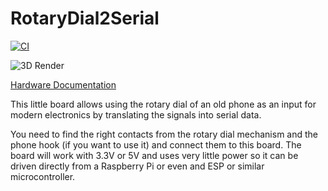 # RotaryDial2Serial

[![CI](https://github.com/Qeteshpony/RotaryDial2Serial/actions/workflows/ci.yml/badge.svg?branch=main)](https://github.com/Qeteshpony/RotaryDial2Serial/actions/workflows/ci.yml)

![3D Render](https://qeteshpony.github.io/RotaryDial2Serial/3D/RotaryDial2Serial-3D_top.png)

[Hardware Documentation](https://qeteshpony.github.io/RotaryDial2Serial)

This little board allows using the rotary dial of an old phone as an input for modern electronics by translating the signals into serial data.

You need to find the right contacts from the rotary dial mechanism and the phone hook (if you want to use it) and connect them to this board. The board will work with 3.3V or 5V and uses very little power so it can be driven directly from a Raspberry Pi or even and ESP or similar microcontroller.
